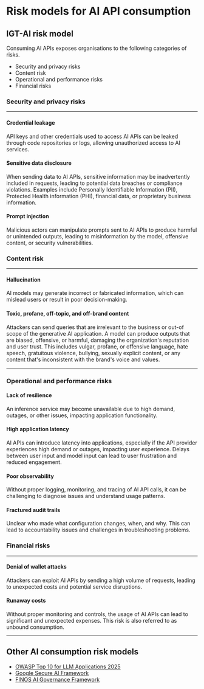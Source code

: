 
# Risk models for AI API consumption

<!-- vale Microsoft.Headings = NO -->
## IGT-AI risk model
<!-- vale Microsoft.Headings = YES -->

Consuming AI APIs exposes organisations to the following categories of risks.

- Security and privacy risks
- Content risk
- Operational and performance risks
- Financial risks

### Security and privacy risks

---

#### Credential leakage

API keys and other credentials used to access AI APIs can be leaked through
 code repositories or logs, allowing unauthorized access
 to AI services.

#### Sensitive data disclosure

When sending data to AI APIs, sensitive information may be inadvertently
 included in requests, leading to potential data breaches or compliance
 violations. Examples include Personally Identifiable Information (PII),
 Protected Health information (PHI), financial data, or proprietary business
 information.

#### Prompt injection

Malicious actors can manipulate prompts sent to AI APIs to produce harmful or
 unintended outputs, leading to misinformation by the model, offensive content,
 or security vulnerabilities.

### Content risk

---

#### Hallucination

AI models may generate incorrect or fabricated information, which can mislead
 users or result in poor decision-making.

#### Toxic, profane, off-topic, and off-brand content

Attackers can send queries that are irrelevant to the business
 or out-of scope of the generative AI application.
A model can produce outputs that are biased, offensive, or harmful, damaging the
 organization's reputation and user trust. This includes vulgar, profane, or
 offensive language, hate speech, gratuitous violence, bullying, sexually
 explicit content, or any content that's inconsistent with the brand's voice
 and values.

---

### Operational and performance risks

#### Lack of resilience

An inference service may become unavailable due to high demand, outages, or
 other issues, impacting application functionality.

#### High application latency

AI APIs can introduce latency into applications, especially if the API
provider experiences high demand or outages, impacting user experience. Delays
between user input and model input can lead to user frustration and reduced
engagement.

#### Poor observability

Without proper logging, monitoring, and tracing of AI API calls, it can be
challenging to diagnose issues and understand usage patterns.

#### Fractured audit trails

Unclear who made what configuration changes, when, and why. This can lead to
accountability issues and challenges in troubleshooting problems.

### Financial risks

---

#### Denial of wallet attacks

Attackers can exploit AI APIs by sending a high volume of requests, leading to
 unexpected costs and potential service disruptions.

#### Runaway costs

Without proper monitoring and controls, the usage of AI APIs can lead to
 significant and unexpected expenses. This risk is also referred to as unbound consumption.

---

## Other AI consumption risk models

- [OWASP Top 10 for LLM Applications 2025](https://genai.owasp.org/llm-top-10/)
- [Google Secure AI Framework](https://saif.google/secure-ai-framework/risks)
- [FINOS AI Governance Framework](https://air-governance-framework.finos.org/)
